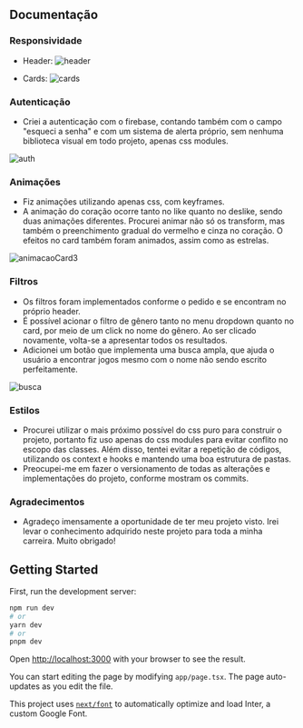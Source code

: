## Documentação
 ### Responsividade
- Header:
![header](https://github.com/OtavioMiranda23/App-Masters-Teste/assets/101074677/89481a06-3803-405a-a408-e9e764a967a1)

- Cards:
![cards](https://github.com/OtavioMiranda23/App-Masters-Teste/assets/101074677/88ebe71d-f1c5-47fe-ae91-e0ecb3c3771c)

### Autenticação
- Criei a autenticação com o firebase, contando também com o campo "esqueci a senha" e com um sistema de alerta próprio, sem nenhuma biblioteca visual em todo projeto, apenas css modules.
  
![auth](https://github.com/OtavioMiranda23/App-Masters-Teste/assets/101074677/9c132073-4181-4c74-b88d-897f5a6df9d7)

### Animações
- Fiz animações utilizando apenas css, com keyframes.
- A animação do coração ocorre tanto no like quanto no deslike, sendo duas animações diferentes. Procurei animar não só os transform, mas também o preenchimento gradual do vermelho e cinza no coração. O efeitos no card também foram animados, assim como as estrelas.


![animacaoCard3](https://github.com/OtavioMiranda23/App-Masters-Teste/assets/101074677/671f8155-9046-496e-85e8-22c45b5618c8)


### Filtros
- Os filtros foram implementados conforme o pedido e se encontram no próprio header.  
- É possível acionar o filtro de gênero tanto no menu dropdown quanto no card, por meio de um click no nome do gênero. Ao ser clicado novamente, volta-se a apresentar todos os resultados.
- Adicionei um botão que implementa uma busca ampla, que ajuda o usuário a encontrar jogos mesmo com o nome não sendo escrito perfeitamente.


![busca](https://github.com/OtavioMiranda23/App-Masters-Teste/assets/101074677/ef6b32e2-3e9c-4ad7-a840-98d0a8503d23)

### Estilos
- Procurei utilizar o mais próximo possível do css puro para construir o projeto, portanto fiz uso apenas do css modules para evitar conflito no escopo das classes. Além disso, tentei evitar a repetição de códigos, utilizando os context e hooks e mantendo uma boa estrutura de pastas.
- Preocupei-me em fazer o versionamento de todas as alterações e implementações do projeto, conforme mostram os commits.

### Agradecimentos
- Agradeço imensamente a oportunidade de ter meu projeto visto. Irei levar o conhecimento adquirido neste projeto para toda a minha carreira. Muito obrigado!

## Getting Started

First, run the development server:

```bash
npm run dev
# or
yarn dev
# or
pnpm dev
```

Open [http://localhost:3000](http://localhost:3000) with your browser to see the result.

You can start editing the page by modifying `app/page.tsx`. The page auto-updates as you edit the file.

This project uses [`next/font`](https://nextjs.org/docs/basic-features/font-optimization) to automatically optimize and load Inter, a custom Google Font.
